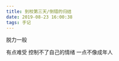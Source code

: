 ```yaml
---
title: 到校第三天/倒错的归结
date: 2019-08-23 16:00:38
tags: 手记
---
```

脱力一般
<!-- more-->
有点难受 控制不了自己的情绪
一点不像成年人
